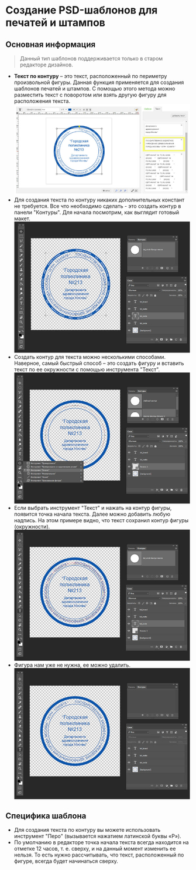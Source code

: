 # Создание PSD-шаблонов для печатей и штампов

## Основная информация
> Данный тип шаблонов поддерживается только в старом редакторе дизайнов.

* __Текст по контуру__ – это текст, расположенный по периметру произвольной фигуры. Данная функция применяется для создания шаблонов печатей и штампов. С помощью этого метода можно разместить текст с поворотом или взять другую фигуру для расположения текста.
![](../_media/design/design08.png ':size=70%')
* Для создания текста по контуру никаких дополнительных констант не требуется. Все что необходимо сделать - это создать контур в панели "Контуры". Для начала посмотрим, как выглядит готовый макет.
![](../_media/design/design09.png ':size=70%')
* Создать контур для текста можно несколькими способами. Наверное, самый быстрый способ – это создать фигуру и вставить текст по ее окружности с помощью инструмента "Текст". 
![](../_media/design/design10.png ':size=70%')
* Если выбрать инструмент "Текст" и нажать на контур фигуры, появится точка начала текста. Далее можно добавить любую надпись.
На этом примере видно, что текст сохранил контур фигуры (окружности).
![](../_media/design/design11.png ':size=70%')
* Фигура нам уже не нужна, ее можно удалить.
![](../_media/design/design12.png ':size=70%')

## Специфика шаблона
* Для создания текста по контуру вы можете использовать инструмент "Перо" (вызывается нажатием латинской буквы «P»).
* По умолчанию в редакторе точка начала текста всегда находится на отметке 12 часов, т. е. сверху, и на данный момент изменить ее нельзя. То есть нужно рассчитывать, что текст, расположенный по фигуре, всегда будет начинаться сверху.
